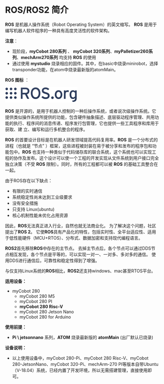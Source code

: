# ROS/ROS2 简介

**ROS** 是机器人操作系统（Robot Operating System）的英文缩写。
**ROS** 是用于编写机器人软件程序的一种具有高度灵活性的软件架构。

**注意**：

- 现阶段，**myCobot 280系列** 、 **myCobot 320系列**、**myPalletizer260系列**、**mechArm270系列** 均支持 **ROS** 的使用
- 通过使用 **mystudio** 烧录相应的固件。其中，在basic中烧录minirobot，选择transponder功能，在atom中烧录最新版的atomMain。

**ROS 图标** ：

![ROS图标](../../../resource\3-FunctionsAndApplications\6.developmentGuide\ROS/ROSicon.png)

**ROS** 是开源的，是用于机器人控制的一种后操作系统，或者说次级操作系统。它提供类似操作系统所提供的功能，包含硬件抽象描述、底层驱动程序管理、共用功能的执行、程序间的消息传递、程序发行包管理，它也提供一些工具程序和库用于获取、建 立、编写和运行多机整合的程序。

**ROS** 的首要设计目标是在机器人研发领域提高代码复用率。**ROS** 是一个分布式的进程（也就是 “节点” ）框架，这些进程被封装在易于被分享和发布的程序包和功能包中。**ROS** 也支持一种类似于代码储存库的联合系统，这个系统也可以实现工程的协作及发布。这个设计可以使一个工程的开发实现从文件系统到用户接口完全独立决策（不受 **ROS** 限制）。同时，所有的工程都可以被 **ROS** 的基础工具整合在一起。

由于ROS存在以下缺点：

- 有限的实时通信
- 系统稳定性尚未达到工业级要求
- 没有安全措施
- 只支持 Linux(ubuntu)
- 核心机制性能未优化占用资源

因此，**ROS**无法真正进入行业，自然也就无法商业化。 为了解决这个问题，社区提出了**ROS 2**。 它使**ROS**具有产品化的特性，包括实时性、全平台适应性、适用于低性能硬件（MCU+RTOS）、分布式、数据加密和支持现代编程语言。

**ROS2**首先移除**ROS**中存在的主节点。 去掉主节点后，各个节点可以通过DDS节点相互发现，各个节点是平等的，可以实现一对一、一对多、多对多的通信。 使用DDS进行通信后，可靠性和稳定性得到了增强。

与仅支持Linux系统的**ROS**相比，**ROS2**还支持windows、mac甚至RTOS平台。

**适用设备：**

- myCobot 280
  - myCobot 280 M5
  - myCobot 280 PI
  - **myCobot 280 Risc-V**
  - myCobot 280 Jetson Nano
  - myCobot 280 for Arduino <br>

**使用前提：**

- **Pi \ jetsonnano** 系列，**ATOM** 烧录最新版的 **atomMain** (出厂默认已烧录)

**设备说明：**

- 以上使用设备中，myCobot 280-Pi、myCobot 280 Risc-V、myCobot 280-JetsonNano、myCobot 320-Pi、mechArm-270 PI等版本自带Ubuntu（V-18.04）系统，已经内置了开发环境，所以无需搭建管理，直接使用即可。